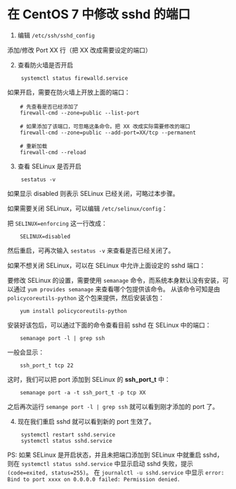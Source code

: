 # 在 CentOS 7 中修改 sshd 的端口


1. 编辑 `/etc/ssh/sshd_config`

 添加/修改 Port XX 行（把 XX 改成需要设定的端口）

2. 查看防火墙是否开启

        systemctl status firewalld.service

 如果开启，需要在防火墙上开放上面的端口：

        # 先查看是否已经添加了
        firewall-cmd --zone=public --list-port

        # 如果添加了该端口，可忽略这条命令。把 XX 改成实际需要修改的端口
        firewall-cmd --zone=public --add-port=XX/tcp --permanent

        # 重新加载
        firewall-cmd --reload

3. 查看 SELinux 是否开启

        sestatus -v

 如果显示 disabled 则表示 SELinux 已经关闭，可略过本步骤。

 如果需要关闭 SELinux，可以编辑 `/etc/selinux/config`：

 把 `SELINUX=enforcing` 这一行改成：

        SELINUX=disabled

 然后重启，可再次输入 `sestatus -v` 来查看是否已经关闭了。

 如果不想关闭 SELinux，可以在 SELinux 中允许上面设定的 sshd 端口：

 要修改 SELinux 的设置，需要使用 `semanage` 命令，而系统本身默认没有安装，可以通过 `yum provides semanage` 来查看哪个包提供该命令。
 从该命令可知是由 `policycoreutils-python` 这个包来提供，然后安装该包：

        yum install policycoreutils-python

 安装好该包后，可以通过下面的命令查看目前 sshd 在 SELinux 中的端口：

        semanage port -l | grep ssh

 一般会显示：

        ssh_port_t tcp 22

 这时，我们可以把 port 添加到 SELinux 的 **ssh_port_t** 中：

        semanage port -a -t ssh_port_t -p tcp XX

 之后再次运行 `semange port -l | grep ssh` 就可以看到刚才添加的 port 了。

4. 现在我们重启 sshd 就可以看到新的 port 生效了。

        systemctl restart sshd.service
        systemctl status sshd.service

PS: 如果 SELinux 是开启状态，并且未把端口添加到 SELinux 中就重启 sshd，则在 `systemctl status sshd.service` 中显示启动 sshd 失败，提示 `(code=exited, status=255)`。
在 `journalctl -u sshd.service` 中显示 `error: Bind to port xxxx on 0.0.0.0 failed: Permission denied.`

